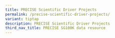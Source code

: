 ```yaml
---
title: PRECISE Scientific Driver Projects
permalink: /precise-scientific-driver-projects/
variant: tiptap
description: PRECISE Scientific Driver Projects
third_nav_title: PRECISE SG100K data resource
---
```

